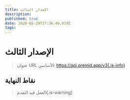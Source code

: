 ```yaml
---
title: الإصدار الثالث
description:
published: true
date: 2020-05-29T17:36:46.619Z
tags:
---
```


# الإصدار الثالث

> عنوان URL الأساسي: https://api.premid.app/v3{.is-info}


## نقاط النهاية
> العمل قيد التقدم{.is-warning}